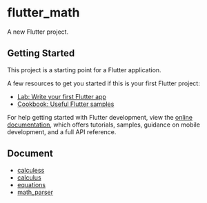 # flutter_math

A new Flutter project.

## Getting Started

This project is a starting point for a Flutter application.

A few resources to get you started if this is your first Flutter project:

- [Lab: Write your first Flutter app](https://docs.flutter.dev/get-started/codelab)
- [Cookbook: Useful Flutter samples](https://docs.flutter.dev/cookbook)

For help getting started with Flutter development, view the
[online documentation](https://docs.flutter.dev/), which offers tutorials,
samples, guidance on mobile development, and a full API reference.

## Document

- [calculess](https://pub.dev/packages/calculess)
- [calculus](https://pub.dev/packages/calculus)
- [equations](https://pub.dev/packages/equations)
- [math_parser](https://pub.dev/packages/math_parser)